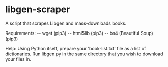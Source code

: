 # libgen-scraper
A script that scrapes Libgen and mass-downloads books.


Requirements:
  -- wget (pip3)
  -- html5lib (pip3)
  -- bs4 (Beautiful Soup) (pip3)


Help:
Using Python itself, prepare your 'book-list.txt' file as a list of dictionaries.
Run libgen.py in the same directory that you wish to download your files in.
